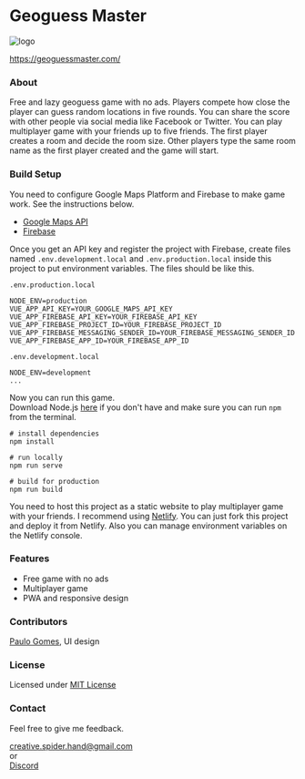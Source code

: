 # Geoguess Master

![logo](../master/public/img/icons/android-icon-192x192.png)

https://geoguessmaster.com/

### About
Free and lazy geoguess game with no ads. 
Players compete how close the player can guess random locations in five rounds. 
You can share the score with other people via social media like Facebook or Twitter. 
You can play multiplayer game with your friends up to five friends. 
The first player creates a room and decide the room size. 
Other players type the same room name as the first player created and the game will start. 

### Build Setup
You need to configure Google Maps Platform and Firebase to make game work. 
See the instructions below. 

- [Google Maps API](https://developers.google.com/maps/documentation/javascript/get-api-key#get-the-api-key)  
- [Firebase](https://firebase.google.com/docs/database/web/start)  
 
Once you get an API key and register the project with Firebase, create files named `.env.development.local` and `.env.production.local` inside this project to put environment variables. 
The files should be like this. 

`.env.production.local`
```
NODE_ENV=production
VUE_APP_API_KEY=YOUR_GOOGLE_MAPS_API_KEY
VUE_APP_FIREBASE_API_KEY=YOUR_FIREBASE_API_KEY
VUE_APP_FIREBASE_PROJECT_ID=YOUR_FIREBASE_PROJECT_ID
VUE_APP_FIREBASE_MESSAGING_SENDER_ID=YOUR_FIREBASE_MESSAGING_SENDER_ID
VUE_APP_FIREBASE_APP_ID=YOUR_FIREBASE_APP_ID
```

`.env.development.local`
```
NODE_ENV=development
...
```

Now you can run this game.  
Download Node.js [here](https://nodejs.org/en/download/) if you don't have and make sure you can run `npm` from the terminal.

```
# install dependencies
npm install

# run locally
npm run serve

# build for production
npm run build
```

You need to host this project as a static website to play multiplayer game with your friends. I recommend using [Netlify](https://www.netlify.com/). You can just fork this project and deploy it from Netlify. Also you can manage environment variables on the Netlify console.

### Features
- Free game with no ads
- Multiplayer game
- PWA and responsive design

### Contributors
[Paulo Gomes](http://www.pauloxgomes.com/), UI design  

### License
Licensed under [MIT License](https://github.com/spider-hand/Geoguess-Master-Web/blob/master/LICENSE)

### Contact
Feel free to give me feedback.  

creative.spider.hand@gmail.com  
or  
[Discord](https://discord.gg/fPpUzgJ)
